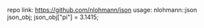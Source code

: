 repo link:  https://github.com/nlohmann/json
usage: nlohmann::json json_obj;
       json_obj["pi"] = 3.1415;
